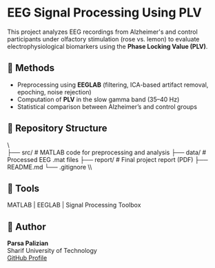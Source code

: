 ﻿# EEG Signal Processing Using PLV

This project analyzes EEG recordings from Alzheimer's and control participants under olfactory stimulation (rose vs. lemon) to evaluate electrophysiological biomarkers using the **Phase Locking Value (PLV)**.

## 📘 Methods
- Preprocessing using **EEGLAB** (filtering, ICA-based artifact removal, epoching, noise rejection)
- Computation of **PLV** in the slow gamma band (35–40 Hz)
- Statistical comparison between Alzheimer’s and control groups

## 📂 Repository Structure
\\\
├── src/           # MATLAB code for preprocessing and analysis
├── data/          # Processed EEG .mat files
├── report/        # Final project report (PDF)
├── README.md
└── .gitignore
\\\

## 🧠 Tools
MATLAB | EEGLAB | Signal Processing Toolbox

## 👤 Author
**Parsa Palizian**  
Sharif University of Technology  
[GitHub Profile](https://github.com/ParsaPalizian)
